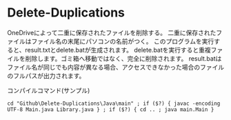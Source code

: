 # Delete-Duplications

OneDriveによって二重に保存されたファイルを削除する。
二重に保存されたファイルはファイル名の末尾にパソコンの名前がつく。
このプログラムを実行すると、result.txtとdelete.batが生成されます。
delete.batを実行すると重複ファイルを削除します。ゴミ箱へ移動ではなく、完全に削除されます。
result.batはファイル名が同じでも内容が異なる場合、アクセスできなかった場合のファイルのフルパスが出力されます。

コンパイルコマンド(サンプル)

`cd "Github\Delete-Duplications\Java\main" ; if ($?) { javac -encoding UTF-8 Main.java Library.java } ; if ($?) { cd .. ; java main.Main }`
